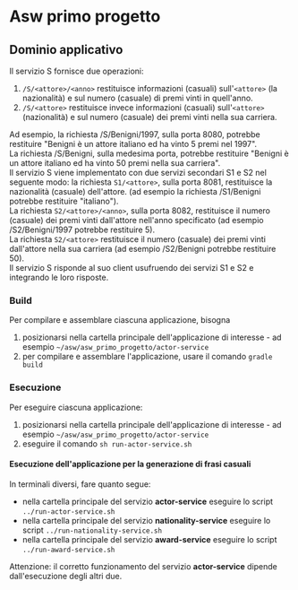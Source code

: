 # Asw primo progetto 

## Dominio applicativo

Il servizio S fornisce due operazioni:
 1. `/S/<attore>/<anno>` restituisce informazioni (casuali) sull'`<attore>` (la nazionalità) e sul numero (casuale) di premi vinti in        quell'anno.
 2. `/S/<attore>` restituisce invece informazioni (casuali) sull'`<attore>` (nazionalità) e sul numero (casuale) dei premi vinti nella  sua carriera.

Ad esempio, la richiesta /S/Benigni/1997, sulla porta 8080, potrebbe restituire "Benigni è un attore italiano ed ha vinto 5 premi nel 1997".    
La richiesta /S/Benigni, sulla medesima porta, potrebbe restituire "Benigni è un attore italiano ed ha vinto 50 premi nella sua carriera".    
Il servizio S viene implementato con due servizi secondari S1 e S2 nel seguente modo: la richiesta `S1/<attore>`, sulla porta 8081, restituisce la nazionalità (casuale) dell'attore. (ad esempio la richiesta /S1/Benigni potrebbe restituire "italiano").    
La richiesta `S2/<attore>/<anno>`, sulla porta 8082, restituisce il numero (casuale) dei premi vinti dall'attore nell'anno specificato (ad esempio /S2/Benigni/1997 potrebbe restituire 5).    
La richiesta `S2/<attore>` restituisce il numero (casuale) dei premi vinti dall'attore nella sua carriera (ad esempio /S2/Benigni potrebbe restituire 50).    
Il servizio S risponde al suo client usufruendo dei servizi S1 e S2 e integrando le loro risposte.

### Build

Per compilare e assemblare ciascuna applicazione, bisogna 
  1. posizionarsi nella cartella principale dell'applicazione di interesse - ad esempio `~/asw/asw_primo_progetto/actor-service`
  2. per compilare e assemblare l'applicazione, usare il comando `gradle build` 

### Esecuzione

Per eseguire ciascuna applicazione: 
  1. posizionarsi nella cartella principale dell'applicazione di interesse - ad esempio `~/asw/asw_primo_progetto/actor-service`
  2. eseguire il comando `sh run-actor-service.sh` 
  
#### Esecuzione dell'applicazione per la generazione di frasi casuali 

In terminali diversi, fare quanto segue: 
* nella cartella principale del servizio **actor-service** eseguire lo script `../run-actor-service.sh` 
* nella cartella principale del servizio **nationality-service** eseguire lo script `../run-nationality-service.sh` 
* nella cartella principale del servizio **award-service** eseguire lo script `../run-award-service.sh` 

Attenzione: il corretto funzionamento del servizio **actor-service** dipende dall'esecuzione degli altri due.

